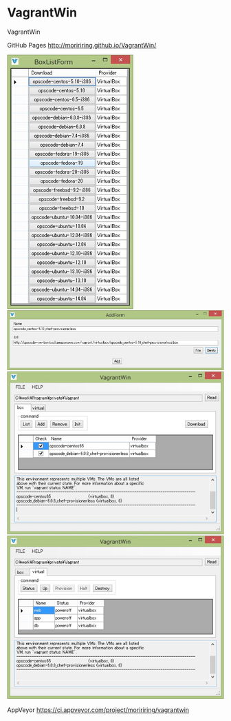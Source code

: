 VagrantWin
==========
VagrantWin

GitHub Pages
http://moririring.github.io/VagrantWin/


![ScreenShot](Vagrant1.jpg)
![ScreenShot](Vagrant2.jpg)
![ScreenShot](Vagrant3.jpg)
![ScreenShot](Vagrant4.jpg)

AppVeyor
https://ci.appveyor.com/project/moririring/vagrantwin
